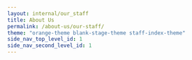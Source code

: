 ```yaml
---
layout: internal/our_staff
title: About Us
permalink: /about-us/our-staff/
theme: "orange-theme blank-stage-theme staff-index-theme"
side_nav_top_level_id: 1
side_nav_second_level_id: 1
---
```


<!--- This child document initializes the page in Jekyll. -->